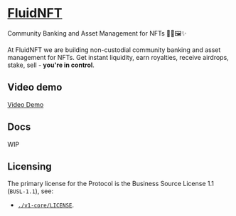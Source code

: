 # [FluidNFT](https://fluidnft.org/)

Community Banking and Asset Management for NFTs 🌊🔥🖼️✨

At FluidNFT we are building non-custodial community banking and asset management for NFTs. Get instant liquidity, earn royalties, receive airdrops, stake, sell - **you're in control**.

## Video demo

[Video Demo](https://youtu.be/1P2qRy2qDt8)

## Docs

WIP

## Licensing

The primary license for the Protocol is the Business Source License 1.1 (`BUSL-1.1`), see:
* [`./v1-core/LICENSE`](./v1-core/LICENCE).
